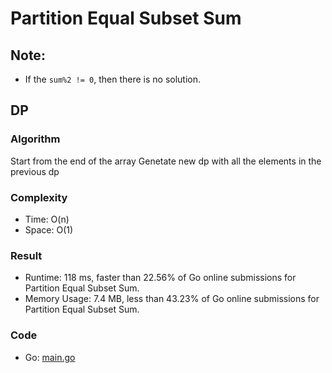 # Partition Equal Subset Sum


## Note:

- If the `sum%2 != 0`, then there is no solution.

## DP


### Algorithm

Start from the end of the array
Genetate new dp with all the elements in the previous dp

### Complexity

- Time: O(n)
- Space: O(1)

### Result

- Runtime: 118 ms, faster than 22.56% of Go online submissions for Partition Equal Subset Sum.
- Memory Usage: 7.4 MB, less than 43.23% of Go online submissions for Partition Equal Subset Sum.

### Code

- Go: [main.go](#maingo)


